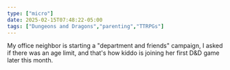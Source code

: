 ```yaml
---
type: ["micro"]
date: 2025-02-15T07:48:22-05:00
tags: ["Dungeons and Dragons","parenting","TTRPGs"]
---
```

My office neighbor is starting a "department and friends" campaign, I asked if there was an age limit, and that's how kiddo is joining her first D&D game later this month.
